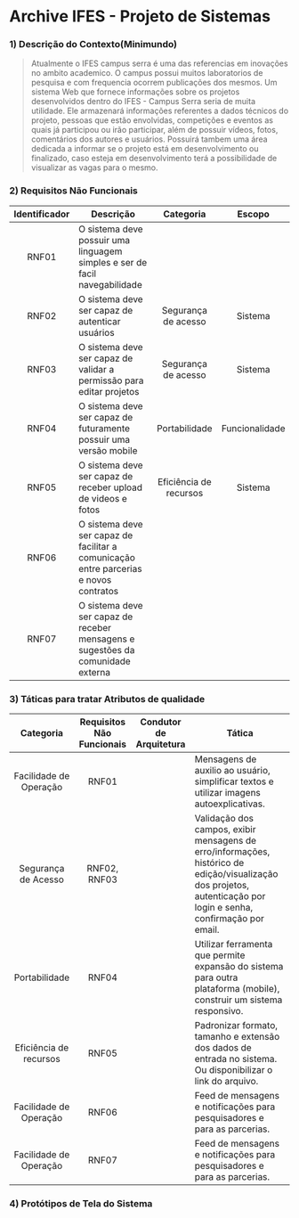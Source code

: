 # Archive IFES - Projeto de Sistemas

### 1) Descrição do Contexto(Minimundo)
> Atualmente o IFES campus serra é uma das referencias em inovações no ambito academico. O campus possui muitos laboratorios de pesquisa e com frequencia ocorrem publicações dos mesmos. Um sistema Web que fornece informações sobre os projetos desenvolvidos dentro do IFES - Campus Serra seria de muita utilidade. Ele armazenará informações referentes a dados técnicos do projeto, pessoas que estão envolvidas, competições e eventos as quais já participou ou irão participar, além de possuir vídeos, fotos, comentários dos autores e usuários. Possuirá tambem uma área dedicada a informar se o projeto está em desenvolvimento ou finalizado, caso esteja em desenvolvimento terá a possibilidade de visualizar as vagas para o mesmo.

### 2) Requisitos Não Funcionais

Identificador | Descrição | Categoria | Escopo 
:---------: | ---------- | :---------: | :---------: |
RNF01 |O sistema deve possuir uma linguagem simples e ser de facil navegabilidade        |           |           |
RNF02 |O sistema deve ser capaz de autenticar usuários                                   |Segurança de acesso |Sistema|
RNF03 |O sistema deve ser capaz de validar a permissão para editar projetos              |Segurança de acesso |Sistema|
RNF04 |O sistema deve ser capaz de futuramente possuir uma versão mobile                 |Portabilidade|Funcionalidade|
RNF05 |O sistema deve ser capaz de receber upload de videos e fotos                      |Eficiência de recursos|Sistema |
RNF06 |O sistema deve ser capaz de facilitar a comunicação entre parcerias e novos contratos     |           |           | 
RNF07 |O sistema deve ser capaz de receber mensagens e sugestões da comunidade externa           |           |           |


### 3) Táticas para tratar Atributos de qualidade

Categoria | Requisitos Não Funcionais | Condutor de Arquitetura | Tática  
:---------: | :----------: | --------- | --------- |
Facilidade de Operação |   RNF01      |           |Mensagens de auxilio ao usuário, simplificar textos e utilizar imagens autoexplicativas.             |
Segurança de Acesso | RNF02, RNF03  |           |Validação dos campos, exibir mensagens de erro/informações, histórico de edição/visualização dos projetos, autenticação por login e senha, confirmação por email.          |
   Portabilidade   |    RNF04      |           |Utilizar ferramenta que permite expansão do sistema para outra plataforma (mobile), construir um sistema responsivo.           |
 Eficiência de recursos |    RNF05      |           |Padronizar formato, tamanho e extensão dos dados de entrada no sistema. Ou disponibilizar o link do arquivo.|
Facilidade de Operação |   RNF06      |           |Feed de mensagens e notificações para pesquisadores e para as parcerias.|
Facilidade de Operação |   RNF07      |           |Feed de mensagens e notificações para pesquisadores e para as parcerias.| 


          
### 4) Protótipos de Tela do Sistema

